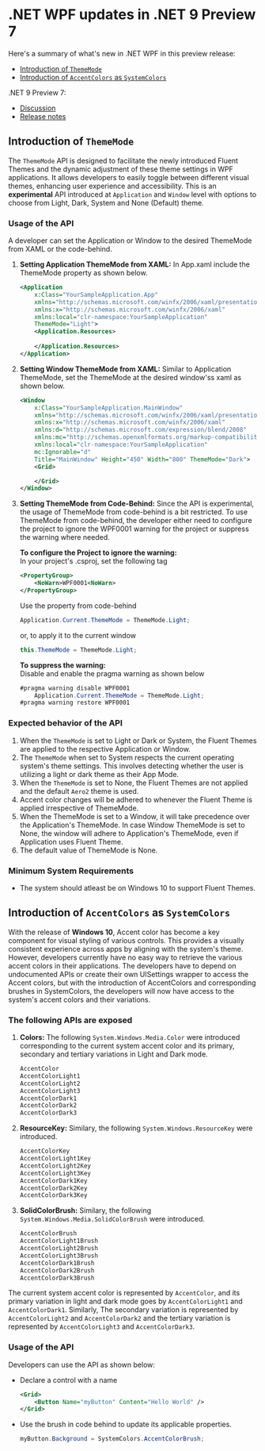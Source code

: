 # .NET WPF updates in .NET 9 Preview 7

Here's a summary of what's new in .NET WPF in this preview release:

* [Introduction of `ThemeMode`](#introduction-of-thememode)
* [Introduction of `AccentColors` as `SystemColors`](#introduction-of-accentcolors-as-systemcolors)

.NET 9 Preview 7:
* [Discussion](https://aka.ms/dotnet/9/preview7)
* [Release notes](README.md)

## Introduction of `ThemeMode`
The `ThemeMode` API is designed to facilitate the newly introduced Fluent Themes and the dynamic adjustment of these theme settings in WPF applications. It allows developers to easily toggle between different visual themes, enhancing user experience and accessibility. This is an **experimental** API introduced at `Application` and `Window` level with options to choose from Light, Dark, System and None (Default) theme.

### Usage of the API
A developer can set the Application or Window to the desired ThemeMode from XAML or the code-behind.
1. **Setting Application ThemeMode from XAML:** 
    In App.xaml include the ThemeMode property as shown below.
    ```xml
    <Application 
        x:Class="YourSampleApplication.App"
        xmlns="http://schemas.microsoft.com/winfx/2006/xaml/presentation"
        xmlns:x="http://schemas.microsoft.com/winfx/2006/xaml"
        xmlns:local="clr-namespace:YourSampleApplication"
        ThemeMode="Light">
        <Application.Resources>
        
        </Application.Resources>
    </Application>
    ```

2. **Setting Window ThemeMode from XAML:**
    Similar to Application ThemeMode, set the ThemeMode at the desired window'ss xaml as shown below.
    ```xml
    <Window
        x:Class="YourSampleApplication.MainWindow"
        xmlns="http://schemas.microsoft.com/winfx/2006/xaml/presentation"
        xmlns:x="http://schemas.microsoft.com/winfx/2006/xaml"
        xmlns:d="http://schemas.microsoft.com/expression/blend/2008"
        xmlns:mc="http://schemas.openxmlformats.org/markup-compatibility/2006"
        xmlns:local="clr-namespace:YourSampleApplication"
        mc:Ignorable="d"
        Title="MainWindow" Height="450" Width="800" ThemeMode="Dark">
        <Grid>
    
        </Grid>
    </Window>
    ```

3. **Setting ThemeMode from Code-Behind:**
    Since the API is experimental, the usage of ThemeMode from code-behind is a bit restricted. To use ThemeMode from code-behind, the developer either need to configure
    the project to ignore the WPF0001 warning for the project or suppress the warning where needed.

    **To configure the Project to ignore the warning:** <br />
    In your project's .csproj, set the following tag
    ```xml
    <PropertyGroup>
        <NoWarn>WPF0001<NoWarn>
    </PropertyGroup>
    ```
    
    Use the property from code-behind
    ```cs
    Application.Current.ThemeMode = ThemeMode.Light;
    ```
    
    or, to apply it to the current window
    ```cs
    this.ThemeMode = ThemeMode.Light;
    ```
    
    
    **To suppress the warning:** <br />
    Disable and enable the pragma warning as shown below
    ```cs
    #pragma warning disable WPF0001
        Application.Current.ThemeMode = ThemeMode.Light;
    #pragma warning restore WPF0001
    ```

### Expected behavior of the API
1. When the `ThemeMode` is set to Light or Dark or System, the Fluent Themes are applied to the respective Application or Window.
2. The `ThemeMode` when set to System respects the current operating system's theme settings. This involves detecting whether the user is utilizing a light or dark theme as their App Mode.
3. When the `ThemeMode` is set to None, the Fluent Themes are not applied and the default `Aero2` theme is used.
4. Accent color changes will be adhered to whenever the Fluent Theme is applied irrespective of ThemeMode.
5. When the ThemeMode is set to a Window, it will take precedence over the Application's ThemeMode. In case Window ThemeMode is set to None, the window will adhere to Application's ThemeMode, even if Application uses Fluent Theme.
6. The default value of ThemeMode is None.

### Minimum System Requirements
- The system should atleast be on Windows 10 to support Fluent Themes.

## Introduction of `AccentColors` as `SystemColors`
With the release of **Windows 10**, Accent color has become a key component for visual styling of various controls. This provides a visually consistent experience across apps by aligning with the system's theme. However, developers currently have no easy way to retrieve the various accent colors in their applications. The developers have to depend on undocumented APIs or create their own UISettings wrapper to access the Accent colors, but with the introduction of AccentColors and corresponding brushes in SystemColors, the developers will now have access to the system's accent colors and their variations.

### The following APIs are exposed
1. **Colors:** The following `System.Windows.Media.Color` were introduced corresponding to the current system accent color and its primary, secondary and tertiary variations in Light and Dark mode.
    ```cs
    AccentColor
    AccentColorLight1
    AccentColorLight2
    AccentColorLight3
    AccentColorDark1
    AccentColorDark2
    AccentColorDark3
    ```

2. **ResourceKey:** Similary, the following `System.Windows.ResourceKey` were introduced.
    ```cs
    AccentColorKey
    AccentColorLight1Key
    AccentColorLight2Key
    AccentColorLight3Key
    AccentColorDark1Key
    AccentColorDark2Key
    AccentColorDark3Key
    ```

3. **SolidColorBrush:** Similary, the following `System.Windows.Media.SolidColorBrush` were introduced.
    ```cs
    AccentColorBrush
    AccentColorLight1Brush
    AccentColorLight2Brush
    AccentColorLight3Brush
    AccentColorDark1Brush
    AccentColorDark2Brush
    AccentColorDark3Brush
    ```

The current system accent color is represented by `AccentColor`, and its primary variation in light and dark mode goes by `AccentColorLight1` and `AccentColorDark1`. Similarly, The secondary variation is represented by `AccentColorLight2` and `AccentColorDark2` and the tertiary variation is represented by `AccentColorLight3` and `AccentColorDark3`.

### Usage of the API
Developers can use the API as shown below:

- Declare a control with a name
    ```xml
    <Grid>
        <Button Name="myButton" Content="Hello World" />
    </Grid>
    ```

- Use the brush in code behind to update its applicable properties.
    ```cs
    myButton.Background = SystemColors.AccentColorBrush;
    ```